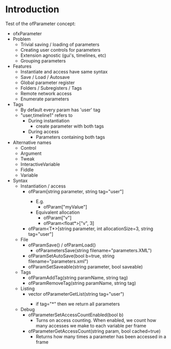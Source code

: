 # Introduction

Test of the ofParameter concept:

* ofxParameter
 * Problem
     * Trivial saving / loading of parameters
     * Creating user controls for parameters
     * Extension agnostic (gui's, timelines, etc)
     * Grouping parameters
 * Features
     * Instantiate and access have same syntax
     * Save / Load / Autosave
     * Global parameter register
     * Folders / Subregisters / Tags
     * Remote network access
     * Enumerate parameters
 * Tags
     * By default every param has 'user' tag
     * "user,timeline1" refers to
       * During instantiation
           * create parameter with both tags
       * During access
           * Parameters containing both tags
 * Alternative names
     * Control
     * Argument
     * Tweak
     * InteractiveVariable
     * Fiddle
     * Variable
 * Syntax
     * Instantiation / access
       * ofParam<T>[string parameter, string tag="user"]
           * E.g.
             * ofParam<float>["myValue"]
           * Equivalent allocation
             * ofParam<ofVec3f>["v"]
             * ofParam<float*>["v", 3]
       * ofParam<T*>[string parameter, int allocationSize=3, string tag="user"]
     * File
       * ofParamSave() / ofParamLoad()
           * ofParametersSave(string filename="parameters.XML")
       * ofParamSetAutoSave(bool b=true, string filename="parameters.xml")
       * ofParamSetSaveable(string parameter, bool saveable)
     * Tags
       * ofParamAddTag(string paramName, string tag)
       * ofParamRemoveTag(string paramName, string tag)
     * Listing
       * vector<ofParameter> ofParameterGetList(string tag="user")
           * if tag="*" then we return all parameters
     * Debug
       * ofParameterSetAccessCountEnabled(bool b)
           * Turns on access counting.
When enabled, we count how many accesses we make to each variable per frame
       * ofParameterGetAccessCount(string param, bool cached=true)
           * Returns how many times a parameter has been accessed in a frame
